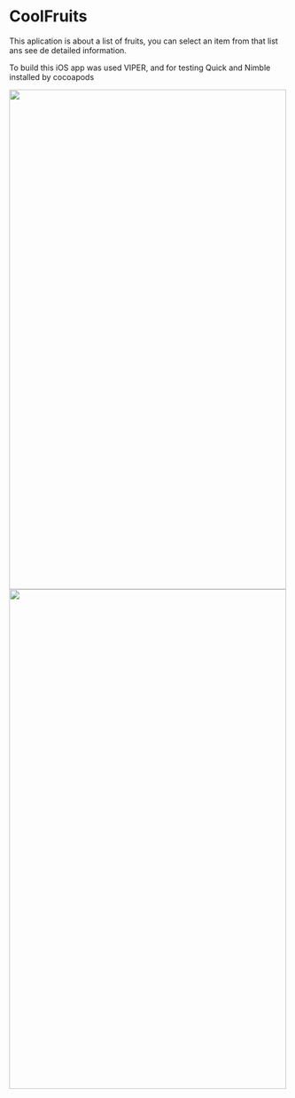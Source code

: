 # CoolFruits

<p>This aplication is about a list of fruits, you can select an item from that list ans see de detailed information.</p>

<p>To build this iOS app was used VIPER, and for testing Quick and Nimble installed by cocoapods</p>

<img src="https://firebasestorage.googleapis.com/v0/b/carshop-838c6.appspot.com/o/fruitlist.png?alt=media&token=382701f7-1eef-49f3-baa7-4bdfc6baa188" width="500px" height="900px"/>

<img src="https://firebasestorage.googleapis.com/v0/b/carshop-838c6.appspot.com/o/Lemon.png?alt=media&token=f7c2a2a9-aa94-4528-814d-c0d64b985466" width="500px" height="900px"/>

